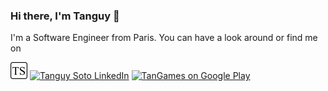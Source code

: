 ### Hi there, I'm Tanguy 👋

I'm a Software Engineer from Paris. You can have a look around or find me on

[<img alt="Tanguy Soto website" width="27px" src="resources/favicon.png" />][website]
[<img alt="Tanguy Soto LinkedIn" width="27px" src="https://tanguyso.to/wordpress/wp-content/uploads/2016/02/linkedIn.ico" />][linkedin]
[<img alt="TanGames on Google Play" width="25px" src="https://tanguyso.to/wordpress/wp-content/uploads/2017/03/Play-Store-logo.png" />][googleplay]

[website]: https://tanguyso.to
[linkedin]: https://linkedin.com/in/TanguySoto
[googleplay]: https://play.google.com/store/apps/dev?id=8739705220760993563
